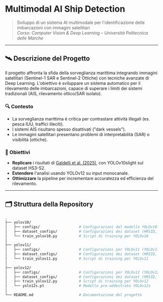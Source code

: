 # Multimodal AI Ship Detection

> Sviluppo di un sistema AI multimodale per l'identificazione delle imbarcazioni con immagini satellitari  
> _Corso: Computer Vision & Deep Learning – Università Politecnica delle Marche_

---

## 🛰️ Descrizione del Progetto

Il progetto affronta la sfida della sorveglianza marittima integrando immagini satellitari (Sentinel-1 SAR e Sentinel-2 Ottiche) con tecniche avanzate di Deep Learning. L’obiettivo è sviluppare un sistema automatico per il rilevamento delle imbarcazioni, capace di superare i limiti dei sistemi tradizionali (AIS, rilevamento ottico/SAR isolato).

### 🔍 Contesto

- La sorveglianza marittima è critica per contrastare attività illegali (es. pesca IUU, traffici illeciti).
- I sistemi AIS risultano spesso disattivati ("dark vessels").
- Le immagini satellitari presentano problemi di interpretabilità (SAR) o visibilità (ottiche).

### 🎯 Obiettivi

- **Replicare** i risultati di [Galdelli et al. (2025)](https://www.sciencedirect.com/science/article/pii/S0167865525000649), con YOLOv10slight sul dataset HS3-S2.
- **Estendere** l'analisi usando YOLOv12 su input monocanale.
- **Ottimizzare** la pipeline per incrementare accuratezza ed efficienza del rilevamento.

---

## 🗂️ Struttura della Repository

```bash
.
├── yolov10/
│   ├── configs/                  # Configurazioni del modello YOLOv10 (es. YOLOv10sLight)
│   ├── dataset_configs/          # Configurazioni dei dataset (HRSID, D3 Grey)
│   └── train_yolov10.py          # Script di training per YOLOv10
│
├── yolov11/
│   ├── configs/                  # Configurazioni per YOLOv11 (YOLOv11s, YOLOv11m)
│   ├── dataset_configs/          # Configurazioni dei dataset (HRSID, D3 Grey)
│   └── train_yolov11.py          # Script di training per YOLOv11
│
├── yolov12/
│   ├── configs/                  # Configurazioni per YOLOv12 (YOLOv12s, YOLOv12m)
│   ├── dataset_configs/          # Configurazioni dei dataset (HRSID, D3 Grey)
│   ├── train_yolov12.py          # Script di training per YOLOv12
│   └── yolo12s.pt                # Modello pre-addestrato YOLOv12s
│
└── README.md                     # Documentazione del progetto
